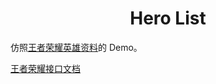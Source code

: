 <h1 align="center">Hero List</h1>

仿照[王者荣耀英雄资料](https://pvp.qq.com/web201605/herolist.shtml)的 Demo。

[王者荣耀接口文档](https://cloud.tencent.com/developer/article/2051575)